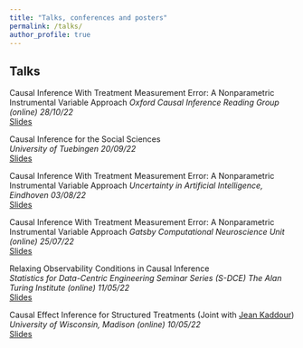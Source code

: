 ```yaml
---
title: "Talks, conferences and posters"
permalink: /talks/
author_profile: true
---
```


## Talks

Causal Inference With Treatment Measurement Error: A Nonparametric Instrumental Variable Approach
*Oxford Causal Inference Reading Group (online) 28/10/22*  
[Slides](https://yuchen-zhu.github.io/files/merror_talk_oxford.pdf)

Causal Inference for the Social Sciences  
*University of Tuebingen 20/09/22*  
[Slides](https://yuchen-zhu.github.io/files/causality4education.pdf)

Causal Inference With Treatment Measurement Error: A Nonparametric Instrumental Variable Approach
*Uncertainty in Artificial Intelligence, Eindhoven 03/08/22*  
[Slides](https://yuchen-zhu.github.io/files/uai_slides.pdf)

Causal Inference With Treatment Measurement Error: A Nonparametric Instrumental Variable Approach
*Gatsby Computational Neuroscience Unit (online) 25/07/22*  
[Slides](https://yuchen-zhu.github.io/files/merror_talk_gatsby.pdf)

Relaxing Observability Conditions in Causal Inference  
*Statistics for Data-Centric Engineering Seminar Series (S-DCE) The Alan Turing Institute (online) 11/05/22*  
[Slides](https://yuchen-zhu.github.io/files/S-DCE-talk.pdf)

Causal Effect Inference for Structured Treatments (Joint with [Jean Kaddour](https://jeankaddour.com))  
*University of Wisconsin, Madison (online) 10/05/22*  
[Slides](https://yuchen-zhu.github.io/files/SIN-uwmadison.pdf)

